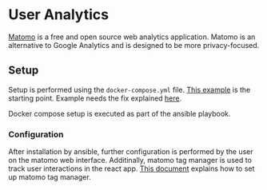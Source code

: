 # User Analytics

[Matomo](https://matomo.org/) is a free and open source web analytics application. Matomo is an alternative to Google Analytics and is designed to be more privacy-focused.

## Setup

Setup is performed using the `docker-compose.yml` file. [This example](https://github.com/matomo-org/docker/tree/master/.examples) is the starting point. Example needs the fix explained [here](https://github.com/matomo-org/docker/issues/230#issuecomment-757365994). 

Docker compose setup is executed as part of the ansible playbook. 

### Configuration

After installation by ansible, further configuration is performed by the user on the matomo web interface.
Additinally, matomo tag manager is used to track user interactions in the react app. [This document](https://matomo.org/faq/new-to-piwik/how-do-i-start-tracking-data-with-matomo-on-websites-that-use-react/) explains how to set up matomo tag manager.
